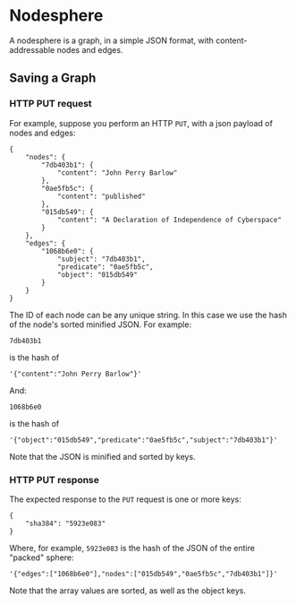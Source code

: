 # Nodesphere

A nodesphere is a graph, in a simple JSON format, with content-addressable nodes and edges.

## Saving a Graph

### HTTP PUT request

For example, suppose you perform an HTTP `PUT`, with a json payload of nodes and edges:

    {
        "nodes": {
            "7db403b1": {
                "content": "John Perry Barlow"
            },
            "0ae5fb5c": {
                "content": "published"
            },
            "015db549": {
                "content": "A Declaration of Independence of Cyberspace"
            }
        },
        "edges": {
            "1068b6e0": {
                "subject": "7db403b1",
                "predicate": "0ae5fb5c",
                "object": "015db549"
            }
        }
    }

The ID of each node can be any unique string.  In this case we use the hash of the node's sorted minified JSON.  For example:

    7db403b1

is the hash of

    '{"content":"John Perry Barlow"}'

And:

    1068b6e0

is the hash of

    '{"object":"015db549","predicate":"0ae5fb5c","subject":"7db403b1"}'

Note that the JSON is minified and sorted by keys.


### HTTP PUT response

The expected response to the `PUT` request is one or more keys:

    {
        "sha384": "5923e083"
    }

Where, for example, `5923e083` is the hash of the JSON of the entire "packed" sphere:

    '{"edges":["1068b6e0"],"nodes":["015db549","0ae5fb5c","7db403b1"]}'

Note that the array values are sorted, as well as the object keys.


